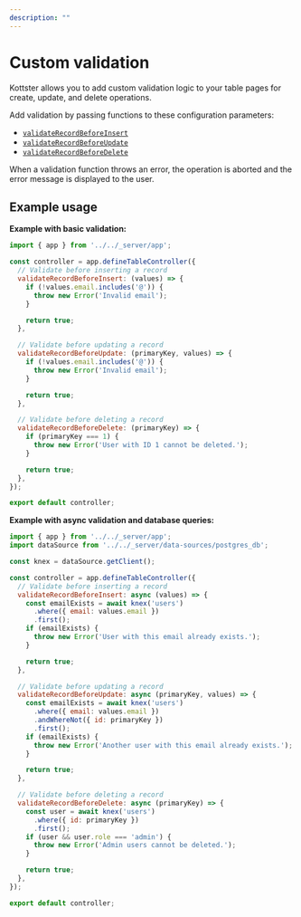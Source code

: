 ```yaml
---
description: ""
---
```


# Custom validation

Kottster allows you to add custom validation logic to your table pages for create, update, and delete operations.

Add validation by passing functions to these configuration parameters:
- [`validateRecordBeforeInsert`](../configuration/api.md#validaterecordbeforeinsert)
- [`validateRecordBeforeUpdate`](../configuration/api.md#validaterecordbeforeupdate)
- [`validateRecordBeforeDelete`](../configuration/api.md#validaterecordbeforedelete)

When a validation function throws an error, the operation is aborted and the error message is displayed to the user.

## Example usage

**Example with basic validation:**

```jsx [app/pages/users/index.jsx]
import { app } from '../../_server/app';

const controller = app.defineTableController({
  // Validate before inserting a record
  validateRecordBeforeInsert: (values) => {
    if (!values.email.includes('@')) {
      throw new Error('Invalid email');
    }

    return true;
  },

  // Validate before updating a record
  validateRecordBeforeUpdate: (primaryKey, values) => {
    if (!values.email.includes('@')) {
      throw new Error('Invalid email');
    }

    return true;
  },

  // Validate before deleting a record
  validateRecordBeforeDelete: (primaryKey) => {
    if (primaryKey === 1) {
      throw new Error('User with ID 1 cannot be deleted.');
    }

    return true;
  },
});

export default controller;
```

**Example with async validation and database queries:**

```jsx [app/pages/users/index.jsx]
import { app } from '../../_server/app';
import dataSource from '../../_server/data-sources/postgres_db';

const knex = dataSource.getClient();

const controller = app.defineTableController({
  // Validate before inserting a record
  validateRecordBeforeInsert: async (values) => {
    const emailExists = await knex('users')
      .where({ email: values.email })
      .first();
    if (emailExists) {
      throw new Error('User with this email already exists.');
    }

    return true;
  },

  // Validate before updating a record
  validateRecordBeforeUpdate: async (primaryKey, values) => {
    const emailExists = await knex('users')
      .where({ email: values.email })
      .andWhereNot({ id: primaryKey })
      .first();
    if (emailExists) {
      throw new Error('Another user with this email already exists.');
    }

    return true;
  },

  // Validate before deleting a record
  validateRecordBeforeDelete: async (primaryKey) => {
    const user = await knex('users')
      .where({ id: primaryKey })
      .first();
    if (user && user.role === 'admin') {
      throw new Error('Admin users cannot be deleted.');
    }

    return true;
  },
});

export default controller;
```